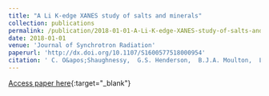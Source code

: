 ```yaml
---
title: "A Li K-edge XANES study of salts and minerals"
collection: publications
permalink: /publication/2018-01-01-A-Li-K-edge-XANES-study-of-salts-and-minerals
date: 2018-01-01
venue: 'Journal of Synchrotron Radiation'
paperurl: 'http://dx.doi.org/10.1107/S1600577518000954'
citation: ' C. O&apos;Shaughnessy,  G.S. Henderson,  B.J.A. Moulton,  L. Zuin,  D.R. Neuville, &quot;A Li K-edge XANES study of salts and minerals.&quot; Journal of Synchrotron Radiation, 2018.'
---
```

[Access paper here](http://dx.doi.org/10.1107/S1600577518000954){:target="_blank"}
